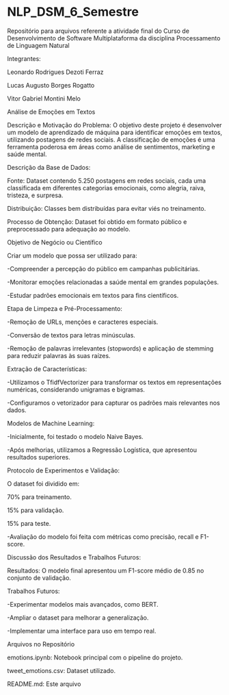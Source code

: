 # NLP_DSM_6_Semestre
Repositório para arquivos referente a atividade final do Curso de Desenvolvimento de Software Multiplataforma da disciplina Processamento de Linguagem Natural

Integrantes:

Leonardo Rodrigues Dezoti Ferraz

Lucas Augusto Borges Rogatto

Vitor Gabriel Montini Melo



Análise de Emoções em Textos

Descrição e Motivação do Problema:
O objetivo deste projeto é desenvolver um modelo de aprendizado de máquina para identificar emoções em textos, utilizando postagens de redes sociais. 
A classificação de emoções é uma ferramenta poderosa em áreas como análise de sentimentos, marketing e saúde mental.



Descrição da Base de Dados:

Fonte: Dataset contendo 5.250 postagens em redes sociais, cada uma classificada em diferentes categorias emocionais, como alegria, raiva, tristeza, e surpresa.

Distribuição: Classes bem distribuídas para evitar viés no treinamento.

Processo de Obtenção: Dataset foi obtido em formato público e preprocessado para adequação ao modelo.



Objetivo de Negócio ou Científico

Criar um modelo que possa ser utilizado para:

-Compreender a percepção do público em campanhas publicitárias.

-Monitorar emoções relacionadas a saúde mental em grandes populações.

-Estudar padrões emocionais em textos para fins científicos.



Etapa de Limpeza e Pré-Processamento:

-Remoção de URLs, menções e caracteres especiais.

-Conversão de textos para letras minúsculas.

-Remoção de palavras irrelevantes (stopwords) e aplicação de stemming para reduzir palavras às suas raízes.


Extração de Características:

-Utilizamos o TfidfVectorizer para transformar os textos em representações numéricas, considerando unigramas e bigramas.

-Configuramos o vetorizador para capturar os padrões mais relevantes nos dados.



Modelos de Machine Learning:

-Inicialmente, foi testado o modelo Naive Bayes.

-Após melhorias, utilizamos a Regressão Logística, que apresentou resultados superiores.



Protocolo de Experimentos e Validação:

O dataset foi dividido em:

70% para treinamento.

15% para validação.

15% para teste.

-Avaliação do modelo foi feita com métricas como precisão, recall e F1-score.



Discussão dos Resultados e Trabalhos Futuros:

Resultados: O modelo final apresentou um F1-score médio de 0.85 no conjunto de validação.

Trabalhos Futuros:

-Experimentar modelos mais avançados, como BERT.

-Ampliar o dataset para melhorar a generalização.

-Implementar uma interface para uso em tempo real.



Arquivos no Repositório

emotions.ipynb: Notebook principal com o pipeline do projeto.

tweet_emotions.csv: Dataset utilizado.

README.md: Este arquivo
